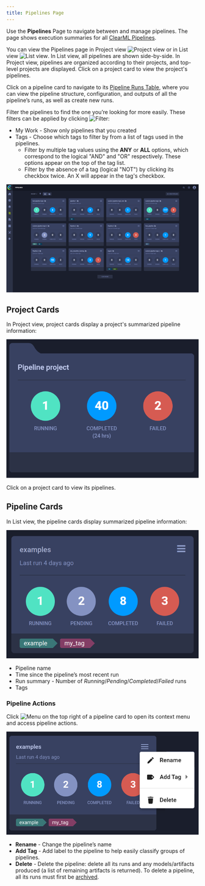 ```yaml
---
title: Pipelines Page
---
```


Use the **Pipelines** Page to navigate between and manage pipelines. The page shows execution summaries for all 
[ClearML Pipelines](../../pipelines/pipelines.md).

You can view the Pipelines page in Project view <img src="/docs/latest/icons/ico-project-view.svg" alt="Project view" className="icon size-md" /> 
or in List view <img src="/docs/latest/icons/ico-flat-view.svg" alt="List view" className="icon size-md" />. In List 
view, all pipelines are shown side-by-side. In Project view, pipelines are organized according to their projects, and 
top-level projects are displayed. Click on a project card to view the project's pipelines.

Click on a pipeline card to navigate to its [Pipeline Runs Table](webapp_pipeline_table.md), where you can view the 
pipeline structure, configuration, and outputs of all the pipeline’s runs, as well as create new runs.

Filter the pipelines to find the one you’re looking for more easily. These filters can be applied by clicking <img src="/docs/latest/icons/ico-filter-off.svg" alt="Filter" className="icon size-md" />:
* My Work - Show only pipelines that you created
* Tags - Choose which tags to filter by from a list of tags used in the pipelines.
  * Filter by multiple tag values using the **ANY** or **ALL** options, which correspond to the logical "AND" and "OR" 
  respectively. These options appear on the top of the tag list.
  * Filter by the absence of a tag (logical "NOT") by clicking its checkbox twice. An X will appear in the tag's checkbox.


![Pipelines page](../../img/webapp_pipeline_table.png)

## Project Cards
In Project view, project cards display a project's summarized pipeline information:

<div class="max-w-50">

![Pipeline project card](../../img/webapp_pipeline_project_card.png)

</div>

Click on a project card to view its pipelines.


## Pipeline Cards

In List view, the pipeline cards display summarized pipeline information:  

<div class="max-w-50">

![Pipeline card](../../img/webapp_pipeline_card.png)

</div>

* Pipeline name
* Time since the pipeline’s most recent run
* Run summary - Number of *Running*/*Pending*/*Completed*/*Failed* runs
* Tags 


### Pipeline Actions

Click <img src="/docs/latest/icons/ico-bars-menu.svg" alt="Menu" className="icon size-md space-sm" /> on the top right
of a pipeline card to open its context menu and access pipeline actions.  

<div class="max-w-50">

![Project context menu](../../img/webapp_pipeline_context_menu.png)

</div>

* **Rename** - Change the pipeline’s name
* **Add Tag** - Add label to the pipeline to help easily classify groups of pipelines.
* **Delete** - Delete the pipeline: delete all its runs and any models/artifacts produced (a list of remaining artifacts 
  is returned). To delete a pipeline, all its runs must first be [archived](../webapp_archiving.md). 